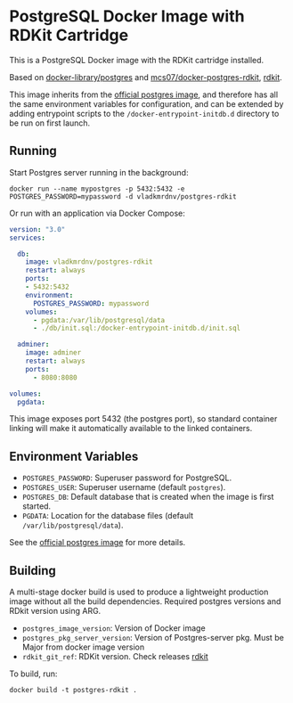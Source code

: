 # PostgreSQL Docker Image with RDKit Cartridge

This is a PostgreSQL Docker image with the RDKit cartridge installed.

Based on [docker-library/postgres](https://github.com/docker-library/postgres) and [mcs07/docker-postgres-rdkit](https://github.com/mcs07/docker-postgres-rdkit), [rdkit](https://github.com/rdkit/rdkit).


This image inherits from the [official postgres image](https://hub.docker.com/_/postgres/), and therefore has all the same environment variables for configuration, and can be extended by adding entrypoint scripts to the `/docker-entrypoint-initdb.d` directory to be run on first launch.

## Running

Start Postgres server running in the background:

    docker run --name mypostgres -p 5432:5432 -e POSTGRES_PASSWORD=mypassword -d vladkmrdnv/postgres-rdkit

Or run with an application via Docker Compose:

```yaml
version: "3.0"
services:

  db:
    image: vladkmrdnv/postgres-rdkit
    restart: always
    ports:
    - 5432:5432
    environment:
      POSTGRES_PASSWORD: mypassword
    volumes:
      - pgdata:/var/lib/postgresql/data
      - ./db/init.sql:/docker-entrypoint-initdb.d/init.sql

  adminer:
    image: adminer
    restart: always
    ports:
      - 8080:8080

volumes:
  pgdata:
```

This image exposes port 5432 (the postgres port), so standard container linking will make it automatically available to the linked containers.

## Environment Variables

- `POSTGRES_PASSWORD`: Superuser password for PostgreSQL.
- `POSTGRES_USER`: Superuser username (default `postgres`).
- `POSTGRES_DB`: Default database that is created when the image is first started.
- `PGDATA`: Location for the database files (default `/var/lib/postgresql/data`).

See the [official postgres image](https://hub.docker.com/_/postgres/) for more details.

## Building

A multi-stage docker build is used to produce a lightweight production image without all the build dependencies. 
Required postgres versions and RDkit version using ARG.
- `postgres_image_version`: Version of Docker image
- `postgres_pkg_server_version`: Version of Postgres-server pkg. Must be Major from docker image version
- `rdkit_git_ref`: RDKit version. Check releases [rdkit](https://github.com/rdkit/rdkit)

To build, run:

    docker build -t postgres-rdkit .